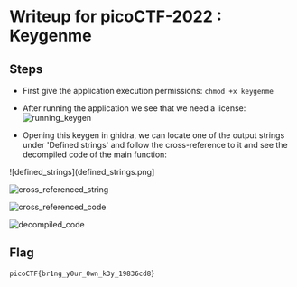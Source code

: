 # Writeup for picoCTF-2022 : Keygenme

## Steps
- First give the application execution permissions:
```chmod +x keygenme```

- After running the application we see that we need a license:
![running_keygen](executing_keygen.png)

- Opening this keygen in ghidra, we can locate one of the output strings under 'Defined strings' and follow the cross-reference to it and see the decompiled code of the main function:

![defined_strings](defined_strings.png]

![cross_referenced_string](cross_reference_string.png)

![cross_referenced_code](cross_referenced_code.png)

![decompiled_code](decompiled_code.png)

## Flag
```picoCTF{br1ng_y0ur_0wn_k3y_19836cd8}```
